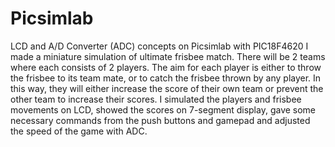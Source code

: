 # Picsimlab
LCD and A/D Converter (ADC) concepts on Picsimlab with PIC18F4620
I made a miniature simulation of ultimate frisbee match. There will be 2 teams where each consists of 2 players. The aim for each player is either to throw the frisbee to its team mate, or to catch the frisbee thrown by any player. In this way, they will either increase the score of their own team or prevent the other team to increase their scores. I simulated the players and frisbee movements on LCD, showed the scores on 7-segment display, gave some necessary commands from the push buttons and gamepad and adjusted the speed of the game with ADC.
